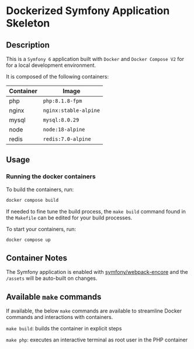 # Dockerized Symfony Application Skeleton

## Description

This is a `Symfony 6` application built with `Docker` and `Docker Compose V2` for for a local development environment.

It is composed of the following containers:

| Container | Image |
| ----------- | ----------- |
| php | `php:8.1.8-fpm` |
| nginx | `nginx:stable-alpine` |
| mysql | `mysql:8.0.29` |
| node | `node:18-alpine` |
| redis | `redis:7.0-alpine` |

## Usage

### Running the docker containers

To build the containers, run:

```bash
docker compose build
```

If needed to fine tune the build process, the `make build` command found in the `Makefile` can be edited for your build processes.

To start your containers, run:

```bash
docker compose up
```

## Container Notes

The Symfony application is enabled with [symfony/webpack-encore](https://github.com/symfony/webpack-encore) and the `/assets` will be auto-built on changes.

## Available `make` commands

If available, the below `make` commands are available to streamline Docker commands and interactions with containers.

`make build`: builds the container in explicit steps

`make php`: executes an interactive terminal as root user in the PHP container
